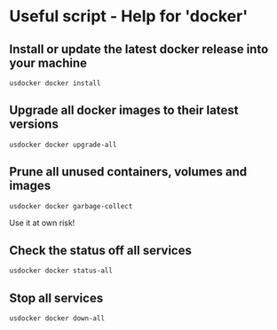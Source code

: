 # Useful script - Help for 'docker'

## Install or update the latest docker release into your machine

```
usdocker docker install
```

## Upgrade all docker images to their latest versions

```
usdocker docker upgrade-all
```

## Prune all unused containers, volumes and images

```
usdocker docker garbage-collect
```

Use it at own risk!

## Check the status off all services

```
usdocker docker status-all
```

## Stop all services

```
usdocker docker down-all
```
